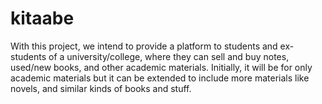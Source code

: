 # kitaabe
With this project, we intend to provide a platform to students and ex-students of a university/college, where they can sell and buy notes, used/new books, and other academic materials. Initially, it will be for only academic materials but it can be extended to include more materials like novels, and similar kinds of books and stuff.

